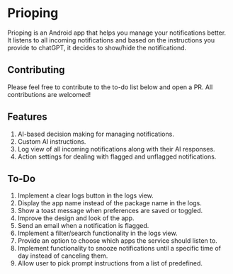 # Prioping

Prioping is an Android app that helps you manage your notifications better. It listens to all incoming notifications and based on the instructions you provide to chatGPT, it decides to show/hide the notificationd. 

## Contributing

Please feel free to contribute to the to-do list below and open a PR. All contributions are welcomed!

## Features

1. AI-based decision making for managing notifications.
2. Custom AI instructions.
3. Log view of all incoming notifications along with their AI responses.
5. Action settings for dealing with flagged and unflagged notifications.

## To-Do

1. Implement a clear logs button in the logs view.
2. Display the app name instead of the package name in the logs.
3. Show a toast message when preferences are saved or toggled.
4. Improve the design and look of the app.
5. Send an email when a notification is flagged.
6. Implement a filter/search functionality in the logs view.
7. Provide an option to choose which apps the service should listen to.
8. Implement functionality to snooze notifications until a specific time of day instead of canceling them.
9. Allow user to pick prompt instructions from a list of predefined.

